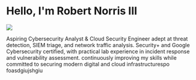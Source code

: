 # Hello, I'm Robert Norris III
<a href="https://www.linkedin.com/in/robert-norris-iii-331315345/"><img src="https://img.shields.io/badge/-LinkedIn-0072b1?&style=for-the-badge&logo=linkedin&logoColor=white" /></a>

Aspiring Cybersecurity Analyst & Cloud Security Engineer adept at threat detection, SIEM triage, and network traffic analysis. Security+ and Google Cybersecurity certified, with practical lab experience in incident response and vulnerability assessment. continuously improving my skills while committed to securing modern digital and cloud infrastructurespo foasdgiujshgiu

